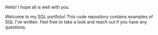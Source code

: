 Hello! I hope all is well with you.

Welcome to my SQL portfolio! This code repository contains examples of SQL I've written. Feel free to take a look and reach out if you have any questions.

